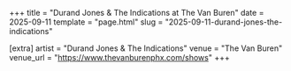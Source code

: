 +++
title = "Durand Jones & The Indications at The Van Buren"
date = 2025-09-11
template = "page.html"
slug = "2025-09-11-durand-jones-the-indications"

[extra]
artist = "Durand Jones & The Indications"
venue = "The Van Buren"
venue_url = "https://www.thevanburenphx.com/shows"
+++

